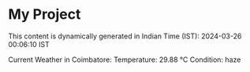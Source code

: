 # My Project

This content is dynamically generated in Indian Time (IST): 2024-03-26 00:06:10 IST


Current Weather in Coimbatore:
Temperature: 29.88 °C
Condition: haze
